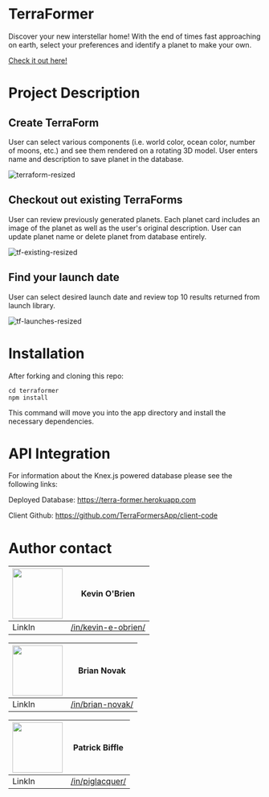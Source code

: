 # TerraFormer
Discover your new interstellar home! With the end of times fast approaching on earth, select your preferences and identify a planet to make your own.

[Check it out here!](https://terra-former.firebaseapp.com)

# Project Description
## Create TerraForm
User can select various components (i.e. world color, ocean color, number of moons, etc.) and see them rendered on a rotating 3D model. User enters name and description to save planet in the database. 

![terraform-resized](https://user-images.githubusercontent.com/30843350/37479627-b83c089a-2842-11e8-9ad9-5579dc0ef596.gif)

## Checkout out existing TerraForms
User can review previously generated planets. Each planet card includes an image of the planet as well as the user's original description. User can update planet name or delete planet from database entirely.

![tf-existing-resized](https://user-images.githubusercontent.com/30843350/37479624-b398f230-2842-11e8-83e7-9ef988307882.gif)

## Find your launch date
User can select desired launch date and review top 10 results returned from launch library.

![tf-launches-resized](https://user-images.githubusercontent.com/30843350/37479643-c1b35392-2842-11e8-85e4-757cba025f3b.gif)

# Installation
After forking and cloning this repo: 
```
cd terraformer
npm install
```
This command will move you into the app directory and install the necessary dependencies.

# API Integration
For information about the Knex.js powered database please see the following links:

Deployed Database: 
https://terra-former.herokuapp.com

Client Github:
https://github.com/TerraFormersApp/client-code

# Author contact

|<img src="https://avatars3.githubusercontent.com/u/31964386?s=400&v=4" width="100"> | Kevin O'Brien                    |
| ------------- | ------------- |
| LinkIn   | [/in/kevin-e-obrien/](https://www.linkedin.com/in/kevin-e-obrien/) |

|<img src="https://avatars1.githubusercontent.com/u/30843350?s=400&v=4" width="100"> | Brian Novak                    |
| ------------- | ------------- |
| LinkIn   | [/in/brian-novak/](https://www.linkedin.com/in/brian-novak/) |

<img src="https://avatars1.githubusercontent.com/u/32248824?s=400&v=4" width="100"> | Patrick Biffle                    |
| ------------- | ------------- |
| LinkIn   | [/in/piglacquer/](https://www.linkedin.com/in/piglacquer/) |
